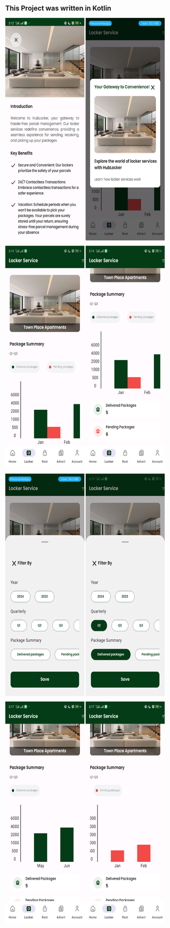## This Project was written in Kotlin

<img src="https://github.com/marv-jav/UserStory101/blob/master/app/src/main/res/drawable/product_announcement.png" alt="1. Product Announcement" width="250" height="700"/>  <img src="https://github.com/marv-jav/UserStory101/blob/master/app/src/main/res/drawable/dialog.png" alt="2. Dialog" width="250" height="700"/>

<img src="https://github.com/marv-jav/UserStory101/blob/master/app/src/main/res/drawable/locker_chart.png" alt="3. Locker Chart" width="250" height="700"/>  <img src="https://github.com/marv-jav/UserStory101/blob/master/app/src/main/res/drawable/locker_button.png" alt="4. Locker Buttons" width="250" height="700"/>

<img src="https://github.com/marv-jav/UserStory101/blob/master/app/src/main/res/drawable/locker_filter.png" alt="5. Locker Filter" width="250" height="700"/>  <img src="https://github.com/marv-jav/UserStory101/blob/master/app/src/main/res/drawable/selected_filter.png" alt="6. Filter Selected" width="250" height="700"/>


<img src="https://github.com/marv-jav/UserStory101/blob/master/app/src/main/res/drawable/locker_delivered.png" alt="7. Locker Delivered" width="250" height="700"/>  <img src="https://github.com/marv-jav/UserStory101/blob/master/app/src/main/res/drawable/locker_pending.png" alt="8. Locker Pending" width="250" height="700"/>
